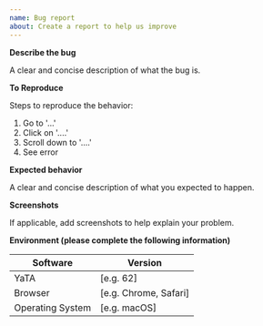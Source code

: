 ```yaml
---
name: Bug report
about: Create a report to help us improve
---
```


<!---
Thanks for filing an issue 😄 !
Please provide as much details as possible, including screenshots if necessary.
-->

**Describe the bug**

A clear and concise description of what the bug is.

**To Reproduce**

Steps to reproduce the behavior:

1. Go to '...'
2. Click on '....'
3. Scroll down to '....'
4. See error

**Expected behavior**

A clear and concise description of what you expected to happen.

**Screenshots**

If applicable, add screenshots to help explain your problem.

**Environment (please complete the following information)**

| Software         | Version               |
| ---------------- | --------------------- |
| YaTA             | [e.g. 62]             |
| Browser          | [e.g. Chrome, Safari] |
| Operating System | [e.g. macOS]          |
